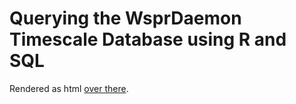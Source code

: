 # Querying the WsprDaemon Timescale Database using R and SQL
 
Rendered as html [over there](https://inductivestep.github.io/WSPR-analysis/).